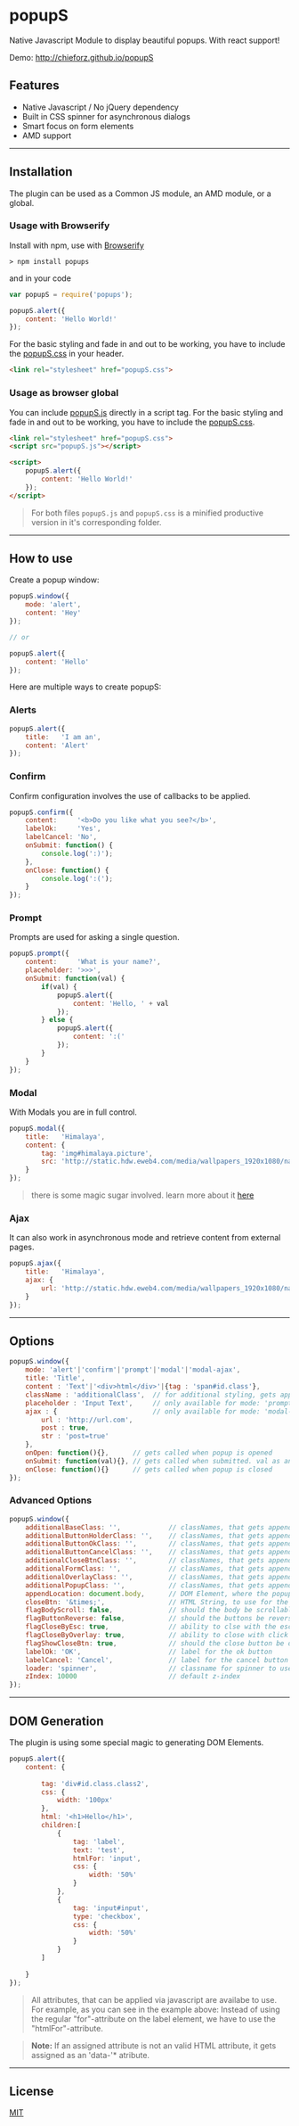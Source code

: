 # popupS

Native Javascript Module to display beautiful popups. With react support!

Demo: http://chieforz.github.io/popupS

## Features

* Native Javascript / No jQuery dependency
* Built in CSS spinner for asynchronous dialogs
* Smart focus on form elements
* AMD support

********

## Installation

The plugin can be used as a Common JS module, an AMD module, or a global.

### Usage with Browserify

Install with npm, use with [Browserify](http://browserify.org/)

```
> npm install popups
```

and in your code

```javascript
var popupS = require('popups');

popupS.alert({
    content: 'Hello World!'
});
```

For the basic styling and fade in and out to be working, you have to include the [popupS.css](css/popupS.css) in your header.

```html
<link rel="stylesheet" href="popupS.css">
```

### Usage as browser global

You can include [popupS.js](dist/popupS.js) directly in a script tag.
For the basic styling and fade in and out to be working, you have to include the [popupS.css](css/popupS.css).

```html
<link rel="stylesheet" href="popupS.css">
<script src="popupS.js"></script>

<script>
    popupS.alert({
        content: 'Hello World!'
    });
</script>
```

> For both files `popupS.js` and `popupS.css` is a minified productive version in it's corresponding folder.

********

## How to use

Create a popup window:

```javascript
popupS.window({
    mode: 'alert',
    content: 'Hey'
});

// or

popupS.alert({
    content: 'Hello'
});
```

Here are multiple ways to create popupS:

### Alerts

```javascript
popupS.alert({
    title:   'I am an',
    content: 'Alert'
});
```

### Confirm

Confirm configuration involves the use of callbacks to be applied.

```javascript
popupS.confirm({
    content:     '<b>Do you like what you see?</b>',
    labelOk:     'Yes',
    labelCancel: 'No',
    onSubmit: function() {
        console.log(':)');
    },
    onClose: function() {
        console.log(':(');
    }
});
```

### Prompt

Prompts are used for asking a single question.

```javascript
popupS.prompt({
    content:     'What is your name?',
    placeholder: '>>>',
    onSubmit: function(val) {
        if(val) {
            popupS.alert({
                content: 'Hello, ' + val
            });
        } else {
            popupS.alert({
                content: ':('
            });
        }
    }
});
```

### Modal

With Modals you are in full control.

```javascript
popupS.modal({
    title:   'Himalaya',
    content: {
        tag: 'img#himalaya.picture',
        src: 'http://static.hdw.eweb4.com/media/wallpapers_1920x1080/nature/1/1/himalaya-nature-hd-wallpaper-1920x1080-6944.jpg'
    }
});
```

> there is some magic sugar involved. learn more about it [here](#dom-generation)

### Ajax

It can also work in asynchronous mode and retrieve content from external pages.

```javascript
popupS.ajax({
    title:   'Himalaya',
    ajax: {
        url: 'http://static.hdw.eweb4.com/media/wallpapers_1920x1080/nature/1/1/himalaya-nature-hd-wallpaper-1920x1080-6944.jpg'
    }
});
```

********

## Options

```javascript
popupS.window({
    mode: 'alert'|'confirm'|'prompt'|'modal'|'modal-ajax',
    title: 'Title', 
    content : 'Text'|'<div>html</div>'|{tag : 'span#id.class'},
    className : 'additionalClass',  // for additional styling, gets append on every popup div
    placeholder : 'Input Text',     // only available for mode: 'prompt'
    ajax : {                        // only available for mode: 'modal-ajax'
        url : 'http://url.com', 
        post : true,
        str : 'post=true'
    },
    onOpen: function(){},      // gets called when popup is opened
    onSubmit: function(val){}, // gets called when submitted. val as an paramater for prompts
    onClose: function(){}      // gets called when popup is closed
});
```

### Advanced Options

```javascript
popupS.window({
    additionalBaseClass: '',            // classNames, that gets appended to the base
    additionalButtonHolderClass: '',    // classNames, that gets appended to the button holder
    additionalButtonOkClass: '',        // classNames, that gets appended to the ok button
    additionalButtonCancelClass: '',    // classNames, that gets appended to the cancel button
    additionalCloseBtnClass: '',        // classNames, that gets appended to the close button
    additionalFormClass: '',            // classNames, that gets appended to the form
    additionalOverlayClass: '',         // classNames, that gets appended to the overlay
    additionalPopupClass: '',           // classNames, that gets appended to the popup
    appendLocation: document.body,      // DOM Element, where the popup should sit
    closeBtn: '&times;',                // HTML String, to use for the close button
    flagBodyScroll: false,              // should the body be scrollable
    flagButtonReverse: false,           // should the buttons be reversed
    flagCloseByEsc: true,               // ability to clse with the esc key
    flagCloseByOverlay: true,           // ability to close with click on the overlay
    flagShowCloseBtn: true,             // should the close button be displayed
    labelOk: 'OK',                      // label for the ok button
    labelCancel: 'Cancel',              // label for the cancel button
    loader: 'spinner',                  // classname for spinner to use, take a look at the included css file for the possiblities
    zIndex: 10000                       // default z-index
});
```

********

## DOM Generation

The plugin is using some special magic to generating DOM Elements.

```javascript
popupS.alert({
    content: {
       
        tag: 'div#id.class.class2',
        css: {
            width: '100px'
        },
        html: '<h1>Hello</h1>',
        children:[
            {
                tag: 'label',
                text: 'test',
                htmlFor: 'input',
                css: {
                    width: '50%'
                }
            },
            {
                tag: 'input#input',
                type: 'checkbox',
                css: {
                    width: '50%'
                }
            }
        ]
        
    }
});
```

> All attributes, that can be applied via javascript are availabe to use.
> For example, as you can see in the example above:
> Instead of using the regular "for"-attribute on the label element,
> we have to use the "htmlFor"-attribute.

> **Note:**
> If an assigned attribute is not an valid HTML attribute, it gets assigned as an 'data-'* atribute.

********

## License

[MIT](https://opensource.org/licenses/MIT)

